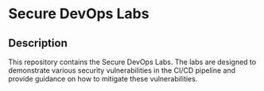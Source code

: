 # Secure DevOps Labs

## Description

This repository contains the Secure DevOps Labs. The labs are designed to demonstrate various security vulnerabilities in the CI/CD pipeline and provide guidance on how to mitigate these vulnerabilities.
